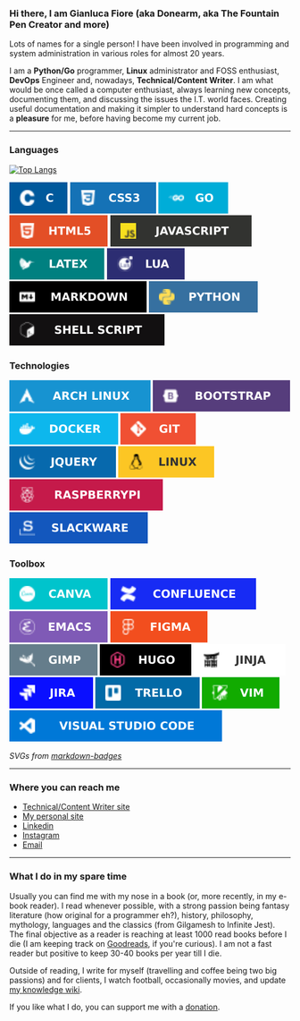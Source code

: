 ### Hi there, I am Gianluca Fiore (aka Donearm, aka The Fountain Pen Creator and more)

Lots of names for a single person! I have been involved in programming and system administration in various roles for almost 20 years.

I am a **Python/Go** programmer, **Linux** administrator and FOSS enthusiast, **DevOps** Engineer and, nowadays, **Technical/Content Writer**. I am what would be once called a computer enthusiast, always learning new concepts, documenting them, and discussing the issues the I.T. world faces. Creating useful documentation and making it simpler to understand hard concepts is a **pleasure** for me, before having become my current job.

----

### Languages

[![Top Langs](https://github-readme-stats-ae8871h9e-donearm.vercel.app/api/top-langs/?username=donearm&layout=compact&langs_count=10&include_all_commits=true)](https://github.com/donearm)

![C](icons/C.svg)
![CSS3](icons/CSS3.svg)
![Go](icons/GO.svg)
![HTML5](icons/HTML5.svg)
![Javascript](icons/JAVASCRIPT.svg)
![Latex](icons/LATEX.svg)
![Lua](icons/LUA.svg)
![Markdown](icons/MARKDOWN.svg)
![Python](icons/PYTHON.svg)
![Shell](icons/SHELLSCRIPT.svg)

### Technologies

![Archlinux](icons/ARCHLINUX.svg)
![Bootstrap](icons/BOOTSTRAP.svg)
![Docker](icons/DOCKER.svg)
![Git](icons/GIT.svg)
![jQuery](icons/JQUERY.svg)
![Linux](icons/LINUX.svg)
![RaspberryPi](icons/RASPBERRYPI.svg)
![Slackware](icons/SLACKWARE.svg)

### Toolbox

![Canva](icons/CANVA.svg)
![Confluence](icons/CONFLUENCE.svg)
![Emacs](icons/EMACS.svg)
![Figma](icons/FIGMA.svg)
![Gimp](icons/GIMP.svg)
![Hugo](icons/HUGO.svg)
![Jinja](icons/JINJA.svg)
![Jira](icons/JIRA.svg)
![Trello](icons/TRELLO.svg)
![Vim](icons/VIM.svg)
![Visual Studio Code](icons/VISUALSTUDIOCODE.svg)

_SVGs from [markdown-badges](https://ileriayo.github.io/markdown-badges/)_

----

### Where you can reach me

* [Technical/Content Writer site](https://www.fountainpencreator.com)
* [My personal site](https://www.gianlucafiore.it)
* [Linkedin](https://www.linkedin.com/in/gianluca-fiore-a70913b6)
* [Instagram](https://www.instagram.com/gianlucadfiore)
* [Email](mailto:gianlucafiore@fountainpencreator.com)

----

### What I do in my spare time

Usually you can find me with my nose in a book (or, more recently, in my e-book reader). I read whenever possible, with a strong passion being fantasy literature (how original for a programmer eh?), history, philosophy, mythology, languages and the classics (from Gilgamesh to Infinite Jest). The final objective as a reader is reaching at least 1000 read books before I die (I am keeping track on [Goodreads](https://www.goodreads.com/review/list/25653929-gianluca-fiore?ref=nav_mybooks), if you're curious). I am not a fast reader but positive to keep 30-40 books per year till I die.

Outside of reading, I write for myself (travelling and coffee being two big passions) and for clients, I watch football, occasionally movies, and update [my knowledge wiki](https://www.gianlucafiore.it/Scientia/).

If you like what I do, you can support me with a [donation](https://ko-fi.com/W7W7KA0Z).

<!--
**Donearm/Donearm** is a ✨ _special_ ✨ repository because its `README.md` (this file) appears on your GitHub profile.

Here are some ideas to get you started:

- 🔭 I’m currently working on ...
- 🌱 I’m currently learning ...
- 👯 I’m looking to collaborate on ...
- 🤔 I’m looking for help with ...
- 💬 Ask me about ...
- 📫 How to reach me: ...
- 😄 Pronouns: ...
- ⚡ Fun fact: ...
-->
